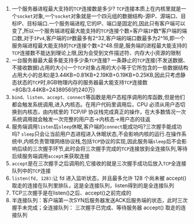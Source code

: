 1. 一个服务器进程最大支持的`TCP`连接数是多少?
   `TCP`连接本质上在内核里就是一个`socket`对象,一个`socket`对象就是一个四元组的数据结构-源IP、源端口、目标IP、目标端口.一个服务端进程,它的IP、端口是固定的,因此只有客户端可以变了,所以一个服务端进程最大能支持的`TCP`连接个数=客户端`IP`数*客户端的端口数,对于`IPv4`,客户端的`IP`数最多有2^32,客户端的端口数最多为2^16,即一个服务端进程最大能支持的`TCP`连接个数=2^48.但是,服务端的进程最大能支持的`TCP`连接数不能达到理论上限,因为会受到文件描述符、内存大小资源的限制
2. 一台服务器最大最多能支持多少条`TCP`连接?
   一条静止的`TCP`连接(不发送数据、不接收数据)占用的大小(一个`TCP`对象占用的大小等于它所包含的一些数据结构占用大小的总和)是3.44KB=0.81KB+2.19KB+0.19KB+0.25KB,因此只考虑静态状态的`TCP`时,8GB物理内存的服务器最大能支持`TCP`连接数=8GB/3.44KB=2438956(约240万)
3. `bind、listen、accept、connect`等函数是用户态程序调用的库函数,但是他们都会触发系统调用,进入内核态。在用户代码里调用后，CPU 必须从用户态切换到内核态，由内核里的 TCP/IP 协议栈完成真正的操作，在大多数情况一次系统调用就会触发一次完整的用户态→内核态→用户态的往返
4. 服务端调用`listen`后`sleep`休眠,客户端的`connect`能成功吗?三次握手能成功吗?
   `sleep`只会让当前用户态进程进入休眠状态,不会影响内核的运行.在操作系统中,内核负责管理网络协议栈,包括`TCP`协议的实现,因此服务端`sleep`后不会影响后续的三次握手环节,此时会将三次握手完成的`TCP`连接放到全连接队列,等待后续服务端调用`accept`来获取连接
5. `accept`是在三次握手之后调用的,它接收的就是三次握手成功后放入`TCP`全连接队列中的`TCP`连接
6. `listen(fd, 128)`:让 fd 进入监听状态，并且最多允许 128 个尚未被 accept() 取走的连接在队列里排队，这是全连接队列，listen得到的是全连接队列
7. TCP三次握手是在listen()之后、accept()之前完成的
8. 半连接队列：客户端第一次SYN后服务器发送ACK后服务端的状态，此时三次握手未完成；全连接队列： 三次握手已完成、等待服务器 accept() 取走的连接队列